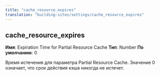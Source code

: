 ```yaml
---
title: "cache_resource_expires"
translation: "building-sites/settings/cache_resource_expires"
---
```


## cache\_resource\_expires

**Имя**: Expiration Time for Partial Resource Cache
**Тип**: Number
**По умолчанию**: 0

Время истечения для параметра Partial Resource Cache. Значение 0 означает, что срок действия кэша никогда не истечет.